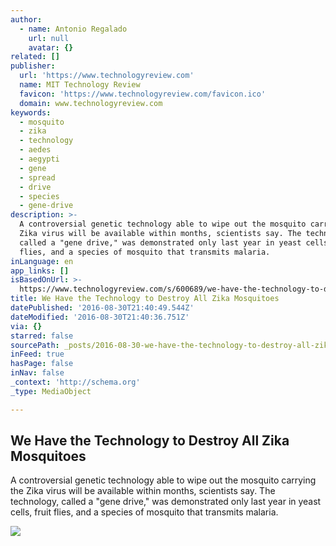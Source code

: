 ```yaml
---
author:
  - name: Antonio Regalado
    url: null
    avatar: {}
related: []
publisher:
  url: 'https://www.technologyreview.com'
  name: MIT Technology Review
  favicon: 'https://www.technologyreview.com/favicon.ico'
  domain: www.technologyreview.com
keywords:
  - mosquito
  - zika
  - technology
  - aedes
  - aegypti
  - gene
  - spread
  - drive
  - species
  - gene-drive
description: >-
  A controversial genetic technology able to wipe out the mosquito carrying the
  Zika virus will be available within months, scientists say. The technology,
  called a "gene drive," was demonstrated only last year in yeast cells, fruit
  flies, and a species of mosquito that transmits malaria.
inLanguage: en
app_links: []
isBasedOnUrl: >-
  https://www.technologyreview.com/s/600689/we-have-the-technology-to-destroy-all-zika-mosquitoes/
title: We Have the Technology to Destroy All Zika Mosquitoes
datePublished: '2016-08-30T21:40:49.544Z'
dateModified: '2016-08-30T21:40:36.751Z'
via: {}
starred: false
sourcePath: _posts/2016-08-30-we-have-the-technology-to-destroy-all-zika-mosquitoes.md
inFeed: true
hasPage: false
inNav: false
_context: 'http://schema.org'
_type: MediaObject

---
```

<article style=""><h1>We Have the Technology to Destroy All Zika Mosquitoes</h1><p>A controversial genetic technology able to wipe out the mosquito carrying the Zika virus will be available within months, scientists say. The technology, called a "gene drive," was demonstrated only last year in yeast cells, fruit flies, and a species of mosquito that transmits malaria.</p><img src="https://d267cvn3rvuq91.cloudfront.net/i/images/zika.genesx2760.jpg?cx=168&amp;cy=76&amp;cw=2415&amp;ch=1358&amp;sw=1200" /></article>